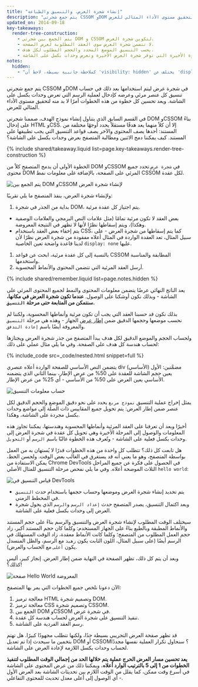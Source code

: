 ```yaml
---
title: "إنشاء شجرة العرض، والتنسيق والطباعة"
description: "يتم جمع شجرتي CSSOM وDOM في شجرة عرض ليتم استخدامها بعد ذلك في حساب تنسيق كل عنصر مرئي وعرضه كإدخال لعملية الرسم التي تعرض وحدات بكسل على الشاشة. ويعد تحسين كل خطوة من هذه الخطوات أمرًا لا بد منه لتحقيق مستوى الأداء المثالي للعرض."
updated_on: 2014-09-18
key-takeaways:
  render-tree-construction:
    - يتم الجمع بين شجرتي DOM و CSSOM لتكوين شجرة العرض.
    - لا تتضمن شجرة العرض سوى العقد المطلوبة لعرض الصفحة.
    - يحسب التنسيق الموضع المحدد والحجم المطلوب لكل هدف.
    - يعد الرسم هو الخطوة الأخيرة التي توفر شجرة العرض الأخيرة وتعرض وحدات بكسل على الشاشة.
notes:
  hidden:
    - "كملاحظة جانبية بسيطة، لاحظ أن 'visibility: hidden' يختلف عن 'display: none'. الأول يجعل العنصر غير مرئي، ولكن يظل العنصر يشغل مساحة في التنسيق (أي يتم عرضه كمربع فارغ)، بينما يزيل الأخير (display: none) العنصر بالكامل من شجرة العرض بحيث يكون العنصر غير مرئي وليس جزءًا من التنسيق."
---
```

<p class="intro">
  يتم جمع شجرتي CSSOM وDOM في شجرة عرض ليتم استخدامها بعد ذلك في حساب تنسيق كل عنصر مرئي وعرضه كإدخال لعملية الرسم التي تعرض وحدات بكسل على الشاشة. ويعد تحسين كل خطوة من هذه الخطوات أمرًا لا بد منه لتحقيق مستوى الأداء المثالي للعرض.
</p>


في القسم السابق الذي يتناول إنشاء نموذج الهدف، صممنا شجرتي DOM وCSSOM بناءً على إدخال HTML وCSS. إلا أن كلاً منهما يعد هدفًا مستقلاً يحدد أوجهًا مختلفة من المستند: أحدها يصف المحتوى والآخر يصف قواعد التنسيق التي يجب تطبيقها على المستند. كيف يمكننا دمج الاثنين ومطالبة المتصفح بعرض وحدات بكسل على الشاشة؟

{% include shared/takeaway.liquid list=page.key-takeaways.render-tree-construction %}

الخطوة الأولى أن يدمج المتصفح كلاً من DOM وCSSOM في `شجرة عرض` تحدد جميع محتوى DOM المرئي على الصفحة، بالإضافة غلى معلومات نمط CSSOM لكل عقدة.

<img src="images/render-tree-construction.png" alt="يتم الجمع بين DOM وCSSOM لإنشاء شجرة العرض" class="center">

ولإنشاء شجرة العرض، ينفذ المتصفح ما يلي تقريبًا:

1. بداية من الجذر في شجرة DOM، يتم اجتياز كل عقدة مرئية.
  * بعض العقد لا تكون مرئية تمامًا (مثل علامات النص البرمجي والعلامات الوصفية وهكذا)، ويتم إسقاطها نظرًا لأنها لا تظهر في النتيجة المعروضة.
  * يتم إخفاء بعض العقد باستخدام CSS، كما يتم إسقاطها من شجرة العرض - على سبيل المثال، تعد العقدة الواردة في المثال أعلاه مفقودة من شجرة العرض نظرًا لأن لدينا قاعدة واضحة تعين الخاصية `display: none` عليها.
1. بالنسبة إلى كل عقدة مرئية، ابحث عن قواعد CSSOM المطابقة والمناسبة واستخدمها.
2. أرسل العقد المرئية التي تتضمن المحتوى والأنماط المحسوبة.

{% include shared/remember.liquid list=page.notes.hidden %}

يعد الناتج النهائي عرضًا يتضمن معلومات المحتوى والنمط لجميع المحتوى المرئي على الشاشة - وبذلك نكون أوشكنا على الوصول.  **عندما تكون شجرة العرض في مكانها، سنتمكن من المتابعة حتى مرحلة `التنسيق`.**

بذلك نكون قد حسبنا العقد التي يجب أن تكون مرئية وأنماطها المحسوبة، ولكننا لم نحسب موضعها وحجمها الدقيق ضمن [إطار عرض]({{site.fundamentals}}/layouts/rwd-fundamentals/set-the-viewport.html) الجهاز - وهذه هي مرحلة `التنسيق` والمعروفة أيضًا باسم `إعادة التدفق`.

ولحساب الحجم والموضع الدقيق لكل هدف يبدأ المتصفح من جذر شجرة العرض ويجتازها لحساب هندسة كل هدف على الصفحة. وفي ما يلي مثال عملي على ذلك:

{% include_code src=_code/nested.html snippet=full %}

يتضمن النص الأساسي للصفحة الواردة أعلاه عنصري div مضمَّنين: الأول (الأساسي) يعين حجم الشاشة للعقدة على 50% من عرض الإطار، بينما الثاني الذي يتضمنه الأساسي يعين العرض على 50% من الأساسي - أي 25% من عرض الإطار.

<img src="images/layout-viewport.png" alt="حساب معلومات التنسيق" class="center">

يمثل إخراج عملية التنسيق `نموذج مربع` يحدد على نحو دقيق الموضع والحجم الدقيق لكل عنصر ضمن إطار العرض: يتم تحويل جميع المقاييس ذات الصلة إلى مواضع وحدات بكسل مجردة على الشاشة، وهكذا.

أخيرًا وبعد أن تعرفنا على العقد المرئية وأنماطها المحسوبة وهندستها، يمكننا تجاوز هذه المعلومات والوصول إلى المرحلة الأخيرة وهي تحويل كل عقدة في شجرة العرض إلى وحدات بكسل فعلية على الشاشة - وتُعرف هذه الخطوة غالبًا باسم `الرسم` أو `التحويل`.

هل تابعت كل ذلك؟ تتطلب كل واحدة من هذه الخطوات قدرًا لا يُستهان به من العمل بواسطة المتصفح، وهو ما يعني أنه قد يستغرق في الغالب بعض الوقت. ولحسن الحظ، يمكن الاستفادة من Chrome DevTools في الحصول على فكرة عن جميع المراحل الثلاث الموضحة أعلاه. وفي ما يلي نفحص مرحلة التنسيق للمثال الأصلي `hello world`:

<img src="images/layout-timeline.png" alt="قياس التنسيق في DevTools" class="center">

* يتم تحديد إنشاء شجرة العرض وموضعها وحساب حجمها باستخدام حدث `التنسيق` في المخطط الزمني.
* وبعد اكتمال التنسيق، يصدر المتصفح حدث `إعداد الرسم` و`الرسم` الذي يحول شجرة العرض إلى وحدات بكسل فعلية على الشاشة.

سيختلف الوقت المطلوب لإنشاء شجرة العرض والتنسيق والرسم بناءً على حجم المستند والأنماط المطبقة وبالطبع بناءً على الجهاز المستخدم: وكلما كان حجم المستند أكبر، زاد حجم العمل المطلوب من المتصفح؛ وكلما كانت الأنماط معقدة، زاد الوقت المستهلك في الرسم أيضًا (على سبيل المثال، اللون الثابت يكون `زهيد` مع الرسم، والظل المنسدل يكون `أغلى` مع الحساب والعرض).

وبعد أن يتم كل ذلك، تظهر الصفحة في النهاية ضمن إطار العرض. إنجاز كبير، أليس كذلك؟!

<img src="images/device-dom-small.png" alt="صفحة Hello World المعروضة" class="center">

الآن دعونا نلخص جميع الخطوات التي يمر بها المتصفح:

1. معالجة ترميز HTML وتصميم شجرة DOM.
2. معالجة ترميز CSS وتصميم شجرة CSSOM.
3. الجمع بين DOM وCSSOM في شجرة عرض.
4. تنفيذ التنسيق على شجرة العرض لحساب هندسة كل عقدة.
5. رسم العقد الفردية على الشاشة.

قد تظهر صفحة العرض التجريبي بسيطة جدًا، ولكنها تتطلب مجهودًا كبيرًا. هل تهتم بتخمين ما سيحدث إذا تم تعديل DOM أو CSSOM؟ سنحاول تكرار العملية نفسها مجددًا لحساب وحدات بكسل اللازمة لإعادة العرض على الشاشة.

**يعد تحسين مسار العرض الحرج عملية يتم خلالها الحد من إجمالي الوقت المطلوب لتنفيذ الخطوات من 1 إلى  5 بالترتيب الوارد أعلاه.** ويمكننا ذلك من عرض المحتوى على الشاشة في أسرع وقت ممكن، كما يقلل من الوقت اللازم بين تحديثات الشاشة بعد العرض الأول - أي الوصول إلى أعلى معدل تحديث للمحتوى التفاعلي.



